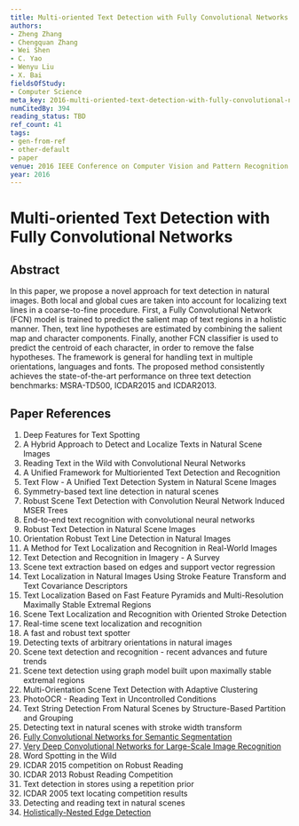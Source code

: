 ```yaml
---
title: Multi-oriented Text Detection with Fully Convolutional Networks
authors:
- Zheng Zhang
- Chengquan Zhang
- Wei Shen
- C. Yao
- Wenyu Liu
- X. Bai
fieldsOfStudy:
- Computer Science
meta_key: 2016-multi-oriented-text-detection-with-fully-convolutional-networks
numCitedBy: 394
reading_status: TBD
ref_count: 41
tags:
- gen-from-ref
- other-default
- paper
venue: 2016 IEEE Conference on Computer Vision and Pattern Recognition (CVPR)
year: 2016
---
```


# Multi-oriented Text Detection with Fully Convolutional Networks

## Abstract

In this paper, we propose a novel approach for text detection in natural images. Both local and global cues are taken into account for localizing text lines in a coarse-to-fine procedure. First, a Fully Convolutional Network (FCN) model is trained to predict the salient map of text regions in a holistic manner. Then, text line hypotheses are estimated by combining the salient map and character components. Finally, another FCN classifier is used to predict the centroid of each character, in order to remove the false hypotheses. The framework is general for handling text in multiple orientations, languages and fonts. The proposed method consistently achieves the state-of-the-art performance on three text detection benchmarks: MSRA-TD500, ICDAR2015 and ICDAR2013.

## Paper References

1. Deep Features for Text Spotting
2. A Hybrid Approach to Detect and Localize Texts in Natural Scene Images
3. Reading Text in the Wild with Convolutional Neural Networks
4. A Unified Framework for Multioriented Text Detection and Recognition
5. Text Flow - A Unified Text Detection System in Natural Scene Images
6. Symmetry-based text line detection in natural scenes
7. Robust Scene Text Detection with Convolution Neural Network Induced MSER Trees
8. End-to-end text recognition with convolutional neural networks
9. Robust Text Detection in Natural Scene Images
10. Orientation Robust Text Line Detection in Natural Images
11. A Method for Text Localization and Recognition in Real-World Images
12. Text Detection and Recognition in Imagery - A Survey
13. Scene text extraction based on edges and support vector regression
14. Text Localization in Natural Images Using Stroke Feature Transform and Text Covariance Descriptors
15. Text Localization Based on Fast Feature Pyramids and Multi-Resolution Maximally Stable Extremal Regions
16. Scene Text Localization and Recognition with Oriented Stroke Detection
17. Real-time scene text localization and recognition
18. A fast and robust text spotter
19. Detecting texts of arbitrary orientations in natural images
20. Scene text detection and recognition - recent advances and future trends
21. Scene text detection using graph model built upon maximally stable extremal regions
22. Multi-Orientation Scene Text Detection with Adaptive Clustering
23. PhotoOCR - Reading Text in Uncontrolled Conditions
24. Text String Detection From Natural Scenes by Structure-Based Partition and Grouping
25. Detecting text in natural scenes with stroke width transform
26. [Fully Convolutional Networks for Semantic Segmentation](2017-fully-convolutional-networks-for-semantic-segmentation)
27. [Very Deep Convolutional Networks for Large-Scale Image Recognition](2014-vggnet.md)
28. Word Spotting in the Wild
29. ICDAR 2015 competition on Robust Reading
30. ICDAR 2013 Robust Reading Competition
31. Text detection in stores using a repetition prior
32. ICDAR 2005 text locating competition results
33. Detecting and reading text in natural scenes
34. [Holistically-Nested Edge Detection](2015-holistically-nested-edge-detection)
